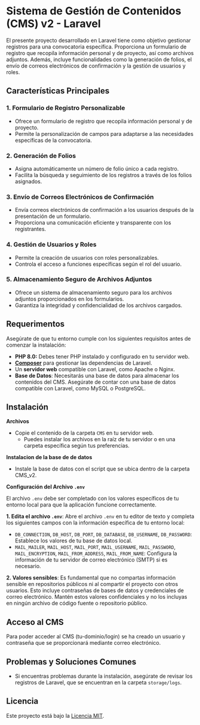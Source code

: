 # Sistema de Gestión de Contenidos (CMS) v2 - Laravel

El presente proyecto desarrollado en Laravel tiene como objetivo gestionar registros para una convocatoria específica. Proporciona un formulario de registro que recopila información personal y de proyecto, así como archivos adjuntos. Además, incluye funcionalidades como la generación de folios, el envío de correos electrónicos de confirmación y la gestión de usuarios y roles.

## Características Principales

### 1. Formulario de Registro Personalizable

- Ofrece un formulario de registro que recopila información personal y de proyecto.
- Permite la personalización de campos para adaptarse a las necesidades específicas de la convocatoria.

### 2. Generación de Folios

- Asigna automáticamente un número de folio único a cada registro.
- Facilita la búsqueda y seguimiento de los registros a través de los folios asignados.

### 3. Envío de Correos Electrónicos de Confirmación

- Envía correos electrónicos de confirmación a los usuarios después de la presentación de un formulario.
- Proporciona una comunicación eficiente y transparente con los registrantes.

### 4. Gestión de Usuarios y Roles

- Permite la creación de usuarios con roles personalizables.
- Controla el acceso a funciones específicas según el rol del usuario.

### 5. Almacenamiento Seguro de Archivos Adjuntos

- Ofrece un sistema de almacenamiento seguro para los archivos adjuntos proporcionados en los formularios.
- Garantiza la integridad y confidencialidad de los archivos cargados.



## Requerimentos

Asegúrate de que tu entorno cumple con los siguientes requisitos antes de comenzar la instalación:
- **PHP 8.0:** Debes tener PHP instalado y configurado en tu servidor web.
- **[Composer](https://getcomposer.org/)** para gestionar las dependencias de Laravel.
- Un **servidor web** compatible con Laravel, como Apache o Nginx.
- **Base de Datos**: Necesitarás una base de datos para almacenar los contenidos del CMS. Asegúrate de contar con una base de datos compatible con Laravel, como MySQL o PostgreSQL.




## Instalación
**Archivos**
- Copie el contenido de la carpeta `CMS` en tu servidor web.
   - Puedes instalar los archivos en la raíz de tu servidor o en una carpeta específica según tus preferencias.


**Instalacion de la base de de datos**
- Instale la base de datos con el script que se ubica dentro de la carpeta CMS_v2.

**Configuración del Archivo `.env`**

El archivo `.env` debe ser completado con los valores específicos de tu entorno local para que la aplicación funcione correctamente. 

**1. Edita el archivo `.env`**: Abre el archivo `.env` en tu editor de texto y completa los siguientes campos con la información específica de tu entorno local:
  
   - `DB_CONNECTION`, `DB_HOST`, `DB_PORT`, `DB_DATABASE`, `DB_USERNAME`, `DB_PASSWORD`: Establece los valores de tu base de datos local.
   - `MAIL_MAILER`, `MAIL_HOST`, `MAIL_PORT`, `MAIL_USERNAME`, `MAIL_PASSWORD`, `MAIL_ENCRYPTION`, `MAIL_FROM_ADDRESS`, `MAIL_FROM_NAME`: Configura la información de tu servidor de correo electrónico (SMTP) si es necesario.

**2. Valores sensibles**: Es fundamental que no compartas información sensible en repositorios públicos ni al compartir el proyecto con otros usuarios. Esto incluye contraseñas de bases de datos y credenciales de correo electrónico. Mantén estos valores confidenciales y no los incluyas en ningún archivo de código fuente o repositorio público.


## Acceso al CMS

Para poder acceder al CMS (tu-dominio/login) se ha creado un usuario y contraseña que se proporcionará mediante correo electrónico.

## Problemas y Soluciones Comunes

- Si encuentras problemas durante la instalación, asegúrate de revisar los registros de Laravel, que se encuentran en la carpeta `storage/logs`.


## Licencia

Este proyecto está bajo la [Licencia MIT](LICENSE).
